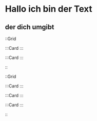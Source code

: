 # Hallo ich bin der Text
## der dich umgibt

::Grid

:::Card
:::

:::Card
:::

::


::Grid

:::Card
:::

:::Card
:::

:::Card
:::

::
